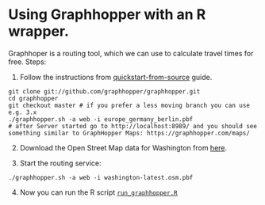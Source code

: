 # Using Graphhopper with an R wrapper.

Graphhoper is a routing tool, which we can use to calculate travel times for free.
Steps:
1. Follow the instructions from [quickstart-from-source](https://github.com/graphhopper/graphhopper/blob/master/docs/core/quickstart-from-source.md) guide.
```
git clone git://github.com/graphhopper/graphhopper.git
cd graphhopper
git checkout master # if you prefer a less moving branch you can use e.g. 3.x
./graphhopper.sh -a web -i europe_germany_berlin.pbf
# after Server started go to http://localhost:8989/ and you should see something similar to GraphHopper Maps: https://graphhopper.com/maps/

```
2. Download the Open Street Map data for Washington from [here](http://download.geofabrik.de/north-america/us/washington-latest.osm.pbf).

3. Start the routing service:
```
./graphhopper.sh -a web -i washington-latest.osm.pbf
```
4. Now you can run the R script [`run_graphhopper.R`](https://github.com/uwescience/DSSG2021-min-wage/blob/main/sandbox/time_distance_calculation/run_graphhopper.R)
